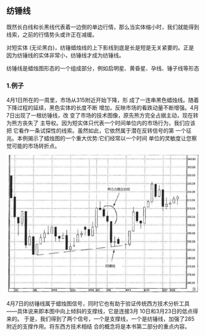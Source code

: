 ## 纺锤线 
既然长白线和长黑线代表着一边倒的单边行情，那么当实体缩小时，我们就能得到线索，之前的行情势头或许正在减缓。

对短实体 (无论黑白)，纺锤蜡烛线的上下影线到底是长是短是无关紧要的。正是因为纺锤线的实体非常小，纺锤线才成为纺锤线。

纺锤线是蜡烛图形态的一个组成部分，例如启明星、黄昏星、孕线、锤子线等形态

### 1.例子
4月1日所在的一周里，市场从315附近开始下降，形 成了一连串黑色蜡烛线。随着下降过程的延续，黑色实体的长度不断 增加，反映市场的看跌动量不断增强。4月7日出现了一根纺锤线，改 变了市场的技术图像，原先熊方完全占据主动，现在转为熊方丧失了 主导权。因为短实体只代表一个时间单位内的市场行为，我们应该把 它看作一条试探性的线索。虽然如此，它依然属于潜在反转信号的第 一个征兆。本例揭示了蜡烛图的一个重大优势:它们经常以一个时间 单位的灵敏度让您察觉可能的市场转折点。

![alt text](img/01-纺.png)

4月7日的纺锤线属于蜡烛图信号，同时它也有助于验证传统西方技术分析工具——具体说来即本图中向上倾斜的支撑线，它是连接3月 10日和3月23日的低点得来的。
于是，我们得到了两个信号，一个是支撑线，一个是纺锤线，加强了285附近的支撑作用。将东西方技术相结 合的概念将是本书第二部分的重点内容。
